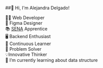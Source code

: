 ##👋 Hi, I'm Alejandra Delgado!

👩‍💻 Web Developer<br/>
🎨 Figma Designer<br>
📚 [SENA](https://zajuna.sena.edu.co/) Apprentice <br>
🖥️ Backend Enthusiast<br>
📖 Continuous Learner<br> 
🧩 Problem Solver<br>
💡Innovative Thinker <br>
🌱 I’m currently learning  about data structure 
